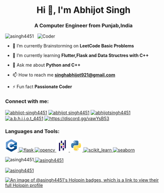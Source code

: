 <h1 align="center">Hi 👋, I'm Abhijot Singh</h1>
<h3 align="center">A Computer Engineer from Punjab,India</h3>
<img align="right" alt="Coder" width="400" src="https://images.squarespace-cdn.com/content/v1/5769fc401b631bab1addb2ab/1541580611624-TE64QGKRJG8SWAIUS7NS/ke17ZwdGBToddI8pDm48kPoswlzjSVMM-SxOp7CV59BZw-zPPgdn4jUwVcJE1ZvWQUxwkmyExglNqGp0IvTJZamWLI2zvYWH8K3-s_4yszcp2ryTI0HqTOaaUohrI8PI6FXy8c9PWtBlqAVlUS5izpdcIXDZqDYvprRqZ29Pw0o/coding-freak.gif">
<p align="left"> <img src="https://komarev.com/ghpvc/?username=asingh4451&label=Profile%20views&color=0e75b6&style=flat" alt="asingh4451" /> </p>

- 🔭 I’m currently Brainstorming on **LeetCode Basic Problems**

- 🌱 I’m currently learning **Flutter,Flask and Data Structres with C++**

- 💬 Ask me about **Python and C++**

- 📫 How to reach me **singhabhijot921@gmail.com**

- ⚡ Fun fact **Passionate Coder**

<h3 align="left">Connect with me:</h3>
<p align="left">
<a href="https://linkedin.com/in/abhijot-singh4451" target="blank"><img align="center" src="https://raw.githubusercontent.com/rahuldkjain/github-profile-readme-generator/master/src/images/icons/Social/linked-in-alt.svg" alt="abhijot-singh4451" height="30" width="40" /></a>
<a href="https://kaggle.com/abhijot singh4451" target="blank"><img align="center" src="https://raw.githubusercontent.com/rahuldkjain/github-profile-readme-generator/master/src/images/icons/Social/kaggle.svg" alt="abhijot singh4451" height="30" width="40" /></a>
<a href="https://fb.com/abhijotsingh4451" target="blank"><img align="center" src="https://raw.githubusercontent.com/rahuldkjain/github-profile-readme-generator/master/src/images/icons/Social/facebook.svg" alt="abhijotsingh4451" height="30" width="40" /></a>
<a href="https://instagram.com/a.b.h.i.j.o.t_4451" target="blank"><img align="center" src="https://raw.githubusercontent.com/rahuldkjain/github-profile-readme-generator/master/src/images/icons/Social/instagram.svg" alt="a.b.h.i.j.o.t_4451" height="30" width="40" /></a>
<a href="https://discord.gg/https://discord.gg/vawYsB53" target="blank"><img align="center" src="https://raw.githubusercontent.com/rahuldkjain/github-profile-readme-generator/master/src/images/icons/Social/discord.svg" alt="https://discord.gg/vawYsB53" height="30" width="40" /></a>
</p>

<h3 align="left">Languages and Tools:</h3>
<p align="left"> <a href="https://www.w3schools.com/cpp/" target="_blank" rel="noreferrer"> <img src="https://raw.githubusercontent.com/devicons/devicon/master/icons/cplusplus/cplusplus-original.svg" alt="cplusplus" width="40" height="40"/> </a> <a href="https://flask.palletsprojects.com/" target="_blank" rel="noreferrer"> <img src="https://www.vectorlogo.zone/logos/pocoo_flask/pocoo_flask-icon.svg" alt="flask" width="40" height="40"/> </a> <a href="https://opencv.org/" target="_blank" rel="noreferrer"> <img src="https://www.vectorlogo.zone/logos/opencv/opencv-icon.svg" alt="opencv" width="40" height="40"/> </a> <a href="https://pandas.pydata.org/" target="_blank" rel="noreferrer"> <img src="https://raw.githubusercontent.com/devicons/devicon/2ae2a900d2f041da66e950e4d48052658d850630/icons/pandas/pandas-original.svg" alt="pandas" width="40" height="40"/> </a> <a href="https://www.python.org" target="_blank" rel="noreferrer"> <img src="https://raw.githubusercontent.com/devicons/devicon/master/icons/python/python-original.svg" alt="python" width="40" height="40"/> </a> <a href="https://scikit-learn.org/" target="_blank" rel="noreferrer"> <img src="https://upload.wikimedia.org/wikipedia/commons/0/05/Scikit_learn_logo_small.svg" alt="scikit_learn" width="40" height="40"/> </a> <a href="https://seaborn.pydata.org/" target="_blank" rel="noreferrer"> <img src="https://seaborn.pydata.org/_images/logo-mark-lightbg.svg" alt="seaborn" width="40" height="40"/> </a> <a href="https://www.tensorflow.org" target="_blank" rel="noreferrer">

<p><img align="left" src="https://github-readme-stats.vercel.app/api/top-langs?username=asingh4451&show_icons=true&locale=en&layout=compact" alt="asingh4451" /></p>

<p>&nbsp;<img align="center" src="https://github-readme-stats.vercel.app/api?username=asingh4451&show_icons=true&locale=en" alt="asingh4451" /></p>

<p><img align="center" src="https://github-readme-streak-stats.herokuapp.com/?user=asingh4451&" alt="asingh4451" /></p>


[![An image of @asingh4451's Holopin badges, which is a link to view their full Holopin profile](https://holopin.me/asingh4451)](https://holopin.io/@asingh4451)
